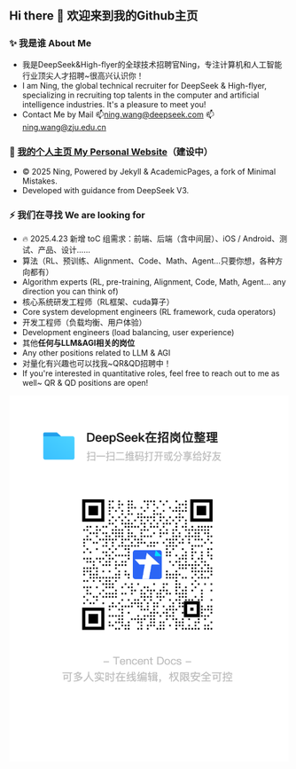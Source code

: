 ## Hi there 👋 欢迎来到我的Github主页

<!--
**Ning410/Ning410** is a ✨ _special_ ✨ repository because its `README.md` (this file) appears on your GitHub profile.

Here are some ideas to get you started:

- 🔭 I’m currently working on ...
- 🌱 I’m currently learning ...
- 👯 I’m looking to collaborate on ...
- 🤔 I’m looking for help with ...
- 💬 Ask me about ...
- 📫 How to reach me: ...
- 😄 Pronouns: ...
- ⚡ Fun fact: ...
-->
### ✨ 我是谁 About Me
- 我是DeepSeek&High-flyer的全球技术招聘官Ning，专注计算机和人工智能行业顶尖人才招聘~很高兴认识你！
- I am Ning, the global technical recruiter for DeepSeek & High-flyer, specializing in recruiting top talents in the computer and artificial intelligence industries. It's a pleasure to meet you!
- Contact Me by Mail
📫ning.wang@deepseek.com
📫ning.wang@zju.edu.cn

### 🌱 [我的个人主页 My Personal Website](https://ning410.github.io/)（建设中）

- © 2025 Ning, Powered by Jekyll & AcademicPages, a fork of Minimal Mistakes.
- Developed with guidance from DeepSeek V3.

### ⚡ 我们在寻找 We are looking for
- 🔥 2025.4.23 新增 toC 组需求：前端、后端（含中间层）、iOS / Android、测试、产品、设计……
- 算法（RL、预训练、Alignment、Code、Math、Agent…只要你想，各种方向都有）
- Algorithm experts (RL, pre-training, Alignment, Code, Math, Agent... any direction you can think of)
- 核心系统研发工程师（RL框架、cuda算子）
- Core system development engineers (RL framework, cuda operators)
- 开发工程师（负载均衡、用户体验）
- Development engineers (load balancing, user experience)
- 其他**任何与LLM&AGI相关的岗位**
- Any other positions related to LLM & AGI
- 对量化有兴趣也可以找我~QR&QD招聘中！
- If you're interested in quantitative roles, feel free to reach out to me as well~ QR & QD positions are open!

<!--
😄 如您朋友可能对科研氛围自由的大模型初创公司感兴趣，也非常欢迎您可以引荐您周围的朋友一同认识一下，互相探讨新的机会以及职业发展计划~
😄 If you have friends who might be interested in a startup company with a free-spirited research atmosphere focusing on large models, you are very welcome to introduce them to me. Let's explore new opportunities and career development plans together~

### 👯关于我们 About DeepSeek
- DeepSeek以探索通用人工智能（AGI）本质为目标，以开源汇聚更多的创造力和生产力，并致力于将研究、工程和商业三者融为一体。
- DeepSeek is aiming to explore the essence of Artificial General Intelligence (AGI). It seeks to gather more creativity and productivity through open-source initiatives and is committed to integrating research, engineering, and commerce.
- 公司官网 Company website https://www.deepseek.com/ 
- Github主页 Github homepage  [@DeepSeekAI ](https://github.com/deepseek-ai)
- 🎉DeepSeek-R1 已发布并开源，性能对标 OpenAI o1 正式版，在网页端、APP 和 API 全面上线。
- 🎉DeepSeek-R1 has been released and open-sourced, with performance comparable to OpenAI's o1 official version, and is now fully available on the web, APP, and API.
- 🎉DeepSeek-V3 正式发布，已在网页端和 API 全面上线，性能领先，速度飞跃。
- 🎉DeepSeek-V3 has been officially released and is now fully available on the web and API, leading in performance and achieving a leap in speed.
- 🎉DeepSeek 官方 App 正式发布，iOS/Android 各应用市场均已上线，欢迎试用.
- 🎉The official DeepSeek App has been officially released and is now available on iOS/Android app markets. Welcome to try it out.
-->



![DeepSeek job list 深度求索在招岗位整理](dpsk_joblist.png)

